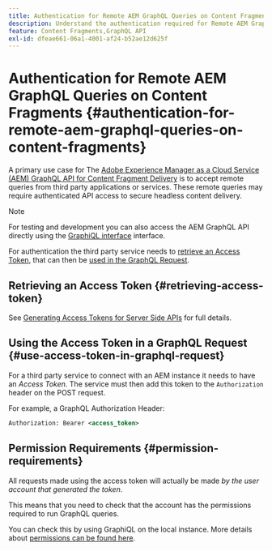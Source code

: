 ```yaml
---
title: Authentication for Remote AEM GraphQL Queries on Content Fragments
description: Understand the authentication required for Remote AEM GraphQL queries to secure your headless content delivery.
feature: Content Fragments,GraphQL API
exl-id: dfeae661-06a1-4001-af24-b52ae12d625f
---
```

# Authentication for Remote AEM GraphQL Queries on Content Fragments {#authentication-for-remote-aem-graphql-queries-on-content-fragments}

A primary use case for The [Adobe Experience Manager as a Cloud Service (AEM) GraphQL API for Content Fragment Delivery](/help/headless/graphql-api/content-fragments.md) is to accept remote queries from third party applications or services. These remote queries may require authenticated API access to secure headless content delivery.

>[!NOTE]
>
>For testing and development you can also access the AEM GraphQL API directly using the [GraphiQL interface](/help/headless/graphql-api/graphiql-ide.md) interface.

For authentication the third party service needs to [retrieve an Access Token](#retrieving-access-token), that can then be [used in the GraphQL Request](#use-access-token-in-graphql-request).

## Retrieving an Access Token {#retrieving-access-token}

See [Generating Access Tokens for Server Side APIs](/help/implementing/developing/introduction/generating-access-tokens-for-server-side-apis.md) for full details.

## Using the Access Token in a GraphQL Request {#use-access-token-in-graphql-request}

For a third party service to connect with an AEM instance it needs to have an *Access Token*. The service must then add this token to the `Authorization` header on the POST request. 

For example, a GraphQL Authorization Header:

```xml
Authorization: Bearer <access_token>
```

## Permission Requirements {#permission-requirements}

All requests made using the access token will actually be made *by the user account that generated the token*. 

This means that you need to check that the account has the permissions required to run GraphQL queries.

You can check this by using GraphiQL on the local instance. More details about [permissions can be found here](/help/headless/security/permissions.md).
